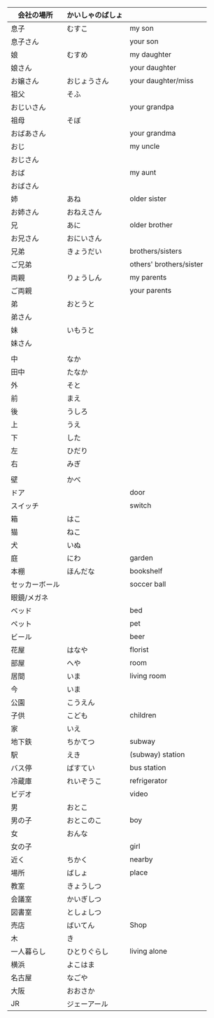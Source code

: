 | 会社の場所     | かいしゃのばしょ |                         |
| -------------- | ---------------- | ----------------------- |
| 息子           | むすこ           | my son                  |
| 息子さん       |                  | your son                |
| 娘             | むすめ           | my daughter             |
| 娘さん         |                  | your daughter           |
| お嬢さん       | おじょうさん     | your daughter/miss      |
| 祖父           | そふ             |                         |
| おじいさん     |                  | your grandpa            |
| 祖母           | そぼ             |                         |
| おばあさん     |                  | your grandma            |
| おじ           |                  | my uncle                |
| おじさん       |                  |                         |
| おば           |                  | my aunt                 |
| おばさん       |                  |                         |
| 姉             | あね             | older sister            |
| お姉さん       | おねえさん       |                         |
| 兄             | あに             | older brother           |
| お兄さん       | おにいさん       |                         |
| 兄弟           | きょうだい       | brothers/sisters        |
| ご兄弟         |                  | others' brothers/sister |
| 両親           | りょうしん       | my parents              |
| ご両親         |                  | your parents            |
| 弟             | おとうと         |                         |
| 弟さん         |                  |                         |
| 妹             | いもうと         |                         |
| 妹さん         |                  |                         |
|                |                  |                         |
| 中             | なか             |                         |
| 田中           | たなか           |                         |
| 外             | そと             |                         |
| 前             | まえ             |                         |
| 後             | うしろ           |                         |
| 上             | うえ             |                         |
| 下             | した             |                         |
| 左             | ひだり           |                         |
| 右             | みぎ             |                         |
|                |                  |                         |
| 壁             | かべ             |                         |
| ドア           |                  | door                    |
| スイッチ       |                  | switch                  |
| 箱             | はこ             |                         |
| 猫             | ねこ             |                         |
| 犬             | いぬ             |                         |
| 庭             | にわ             | garden                  |
| 本棚           | ほんだな         | bookshelf               |
| セッカーボール |                  | soccer ball             |
| 眼鏡/メガネ    |                  |                         |
| ベッド         |                  | bed                     |
| ペット         |                  | pet                     |
| ビール         |                  | beer                    |
| 花屋           | はなや           | florist                 |
| 部屋           | へや             | room                    |
| 居間           | いま             | living room             |
| 今             | いま             |                         |
| 公園           | こうえん         |                         |
| 子供           | こども           | children                |
| 家             | いえ             |                         |
| 地下鉄         | ちかてつ         | subway                  |
| 駅             | えき             | (subway) station        |
| バス停         | ばすてい         | bus station             |
| 冷蔵庫         | れいぞうこ       | refrigerator            |
| ビデオ         |                  | video                   |
| 男             | おとこ           |                         |
| 男の子         | おとこのこ       | boy                     |
| 女             | おんな           |                         |
| 女の子         |                  | girl                    |
| 近く           | ちかく           | nearby                  |
| 場所           | ばしょ           | place                   |
| 教室           | きょうしつ       |                         |
| 会議室         | かいぎしつ       |                         |
| 図書室         | としょしつ       |                         |
| 売店           | ばいてん         | Shop                    |
| 木             | き               |                         |
| 一人暮らし     | ひとりぐらし     | living alone            |
| 横浜           | よこはま         |                         |
| 名古屋         | なごや           |                         |
| 大阪           | おおさか         |                         |
| JR             | ジェーアール     |                         |










